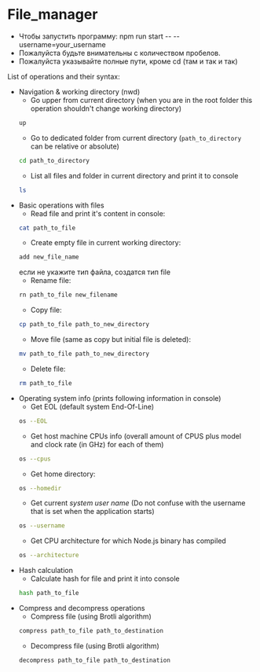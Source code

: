 # File_manager

- Чтобы запустить программу: npm run start -- --username=your_username
- Пожалуйста будьте внимательны с количеством пробелов.
- Пожалуйста указывайте полные пути, кроме cd (там и так и так)

List of operations and their syntax:

- Navigation & working directory (nwd)
  - Go upper from current directory (when you are in the root folder this operation shouldn't change working directory)
  ```bash
  up
  ```
  - Go to dedicated folder from current directory (`path_to_directory` can be relative or absolute)
  ```bash
  cd path_to_directory
  ```
  - List all files and folder in current directory and print it to console
  ```bash
  ls
  ```
- Basic operations with files
  - Read file and print it's content in console:
  ```bash
  cat path_to_file
  ```
  - Create empty file in current working directory:
  ```bash
  add new_file_name
  ```
  если не укажите тип файла, создатся тип file
  - Rename file:
  ```bash
  rn path_to_file new_filename
  ```
  - Copy file:
  ```bash
  cp path_to_file path_to_new_directory
  ```
  - Move file (same as copy but initial file is deleted):
  ```bash
  mv path_to_file path_to_new_directory
  ```
  - Delete file:
  ```bash
  rm path_to_file
  ```
- Operating system info (prints following information in console)
  - Get EOL (default system End-Of-Line)
  ```bash
  os --EOL
  ```
  - Get host machine CPUs info (overall amount of CPUS plus model and clock rate (in GHz) for each of them)
  ```bash
  os --cpus
  ```
  - Get home directory:
  ```bash
  os --homedir
  ```
  - Get current _system user name_ (Do not confuse with the username that is set when the application starts)
  ```bash
  os --username
  ```
  - Get CPU architecture for which Node.js binary has compiled
  ```bash
  os --architecture
  ```
- Hash calculation
  - Calculate hash for file and print it into console
  ```bash
  hash path_to_file
  ```
- Compress and decompress operations
  - Compress file (using Brotli algorithm)
  ```bash
  compress path_to_file path_to_destination
  ```
  - Decompress file (using Brotli algorithm)
  ```bash
  decompress path_to_file path_to_destination
  ```
